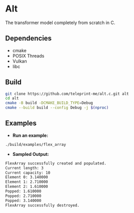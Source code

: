 # Alt

The transformer model completely from scratch in C.

## Dependencies

- cmake
- POSIX Threads
- Vulkan
- libc

## Build

```sh
git clone https://github.com/teleprint-me/alt.c.git alt
cd alt
cmake -B build -DCMAKE_BUILD_TYPE=Debug
cmake --build build --config Debug -j $(nproc)
```

## Examples

- **Run an example:**

```sh
./build/examples/flex_array
```

- **Sampled Output:**

```sh
FlexArray successfully created and populated.
Current length: 3
Current capacity: 10
Element 0: 3.140000
Element 1: 2.710000
Element 2: 1.610000
Popped: 1.610000
Popped: 2.710000
Popped: 3.140000
FlexArray successfully destroyed.
```
